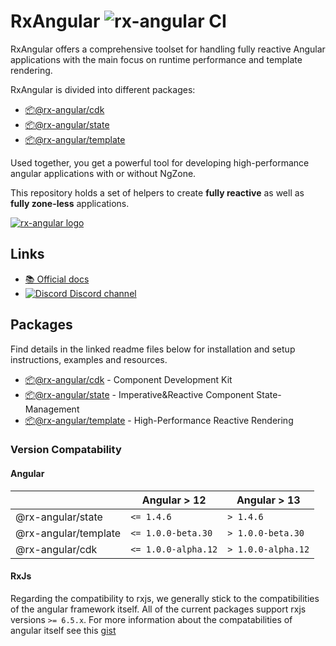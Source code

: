 # RxAngular ![rx-angular CI](https://github.com/rx-angular/rx-angular/workflows/rx-angular%20CI/badge.svg?branch=master)

RxAngular offers a comprehensive toolset for handling fully reactive Angular applications with the main focus on runtime
performance and template rendering.

RxAngular is divided into different packages:

- [📦@rx-angular/cdk](https://github.com/rx-angular/rx-angular/tree/master/libs/cdk/README.md)
- [📦@rx-angular/state](https://github.com/rx-angular/rx-angular/tree/master/libs/state/README.md)
- [📦@rx-angular/template](https://github.com/rx-angular/rx-angular/tree/master/libs/template/README.md)

Used together, you get a powerful tool for developing high-performance angular applications with or without NgZone.

This repository holds a set of helpers to create **fully reactive** as well as **fully zone-less** applications.

[![rx-angular logo](https://raw.githubusercontent.com/rx-angular/rx-angular/master/docs/images/rx-angular_logo.png)](https://www.rx-angular.io/)
## Links

- [📚 Official docs](https://www.rx-angular.io/)
- [![Discord](https://icongr.am/material/discord.svg?size=16&color=7289da) Discord channel](https://discord.com/invite/XWWGZsQ)

## Packages

Find details in the linked readme files below for installation and setup instructions, examples and resources.

- [📦@rx-angular/cdk](https://github.com/rx-angular/rx-angular/tree/master/libs/cdk/README.md) - Component Development Kit
- [📦@rx-angular/state](https://github.com/rx-angular/rx-angular/tree/master/libs/state/README.md) - Imperative&Reactive Component State-Management
- [📦@rx-angular/template](https://github.com/rx-angular/rx-angular/tree/master/libs/template/README.md) - High-Performance Reactive Rendering

### Version Compatability

#### Angular
|                      | Angular > 12        | Angular > 13       | 
|----------------------|---------------------|--------------------|
| @rx-angular/state    | `<= 1.4.6`          | `> 1.4.6`          |  
| @rx-angular/template | `<= 1.0.0-beta.30`  | `> 1.0.0-beta.30`  |  
| @rx-angular/cdk      | `<= 1.0.0-alpha.12` | `> 1.0.0-alpha.12` |  

#### RxJs

Regarding the compatibility to rxjs, we generally stick to the compatibilities of the angular framework itself.
All of the current packages support rxjs versions `>= 6.5.x`.
For more information about the compatabilities of angular itself see this [gist](https://gist.github.com/LayZeeDK/c822cc812f75bb07b7c55d07ba2719b3)
